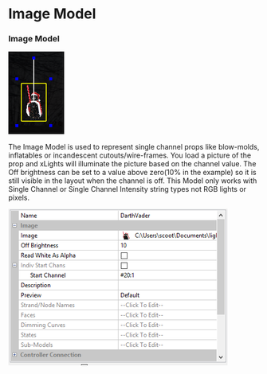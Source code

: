 # Image Model

### Image Model

![Image Model](../../../.gitbook/assets/image%20%28501%29.png)

The Image Model is used to represent single channel props like blow-molds, inflatables or incandescent cutouts/wire-frames. You load a picture of the prop and xLights will illuminate the picture based on the channel value. The Off brightness can be set to a value above zero\(10% in the example\) so it is still visible in the layout when the channel is off. This Model only works with Single Channel or Single Channel Intensity string types not RGB lights or pixels. 

![Image Model Settings](../../../.gitbook/assets/image%20%2832%29.png)

